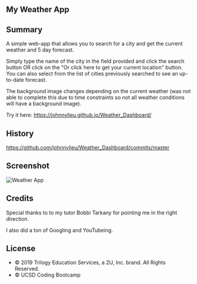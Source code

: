 ## My Weather App

## Summary

A simple web-app that allows you to search for a city and get the current weather and 5 day forecast.

Simply type the name of the city in the field provided and click the search button OR click on the "Or click here to get your current location" button.
You can also select from the list of cities previously searched to see an up-to-date forecast.

The background image changes depending on the current weather (was not able to complete this due to time constraints so not all weather conditions will have a background image).

Try it here: https://johnnylieu.github.io/Weather_Dashboard/

## History

https://github.com/johnnylieu/Weather_Dashboard/commits/master

## Screenshot

![Weather App](screenshot.bmp)

## Credits
Special thanks to to my tutor Bobbi Tarkany for pointing me in the right direction.

I also did a ton of Googling and YouTubeing.

## License
 
* © 2019 Trilogy Education Services, a 2U, Inc. brand. All Rights Reserved.
* © UCSD Coding Bootcamp
